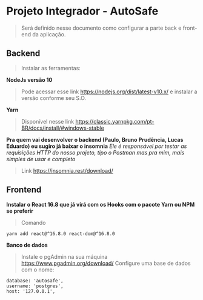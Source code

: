 # Projeto Integrador - AutoSafe

> Será definido nesse documento como configurar a parte back e front-end da aplicação.

## Backend

> Instalar as ferramentas:

**NodeJs versão 10**

> Pode acessar esse link https://nodejs.org/dist/latest-v10.x/ e instalar a versão conforme seu S.O.

**Yarn**

> Disponível nesse link https://classic.yarnpkg.com/pt-BR/docs/install/#windows-stable

**Pra quem vai desenvolver o backend (Paulo, Bruno Prudência, Lucas Eduardo) eu sugiro já baixar o insomnia**
_Ele é responsável por testar as requisições HTTP do nosso projeto, tipo o Postman mas pra mim, mais simples de usar e completo_
> Link https://insomnia.rest/download/

## Frontend 

**Instalar o React 16.8 que já virá com os Hooks com o pacote Yarn ou NPM se preferir**

> Comando 
``` 
yarn add react@^16.8.0 react-dom@^16.8.0
```

**Banco de dados**

> Instale o pgAdmin na sua máquina https://www.pgadmin.org/download/
> Configure uma base de dados com o nome: 
```
database: 'autosafe',
username: 'postgres',
host: '127.0.0.1',
```

